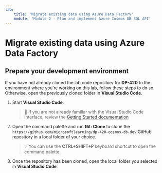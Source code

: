 ```yaml
---
lab:
    title: 'Migrate existing data using Azure Data Factory'
    module: 'Module 2 - Plan and implement Azure Cosmos DB SQL API'
---
```


# Migrate existing data using Azure Data Factory



## Prepare your development environment

If you have not already cloned the lab code repository for **DP-420** to the environment where you're working on this lab, follow these steps to do so. Otherwise, open the previously cloned folder in **Visual Studio Code**.

1. Start **Visual Studio Code**.

    > &#128221; If you are not already familiar with the Visual Studio Code interface, review the [Getting Started documentation][code.visualstudio.com/docs/getstarted]

1. Open the command palette and run **Git: Clone** to clone the ``https://github.com/microsoftlearning/dp-420-cosmos-db-dev`` GitHub repository in a local folder of your choice.

    > &#128161; You can use the **CTRL+SHIFT+P** keyboard shortcut to open the command palette.

1. Once the repository has been cloned, open the local folder you selected in **Visual Studio Code**.

[code.visualstudio.com/docs/getstarted]: https://code.visualstudio.com/docs/getstarted/tips-and-tricks
